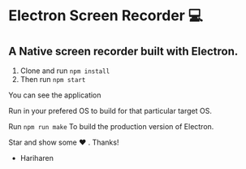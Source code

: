 # Electron Screen Recorder 💻

## A Native screen recorder built with Electron.

1. Clone and run `npm install`
2. Then run `npm start`

You can see the application

Run in your prefered OS to build for that particular target OS.

Run `npm run make` To build the production version of Electron.

Star and show some ❤ . Thanks!

- Hariharen
